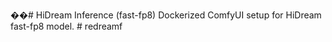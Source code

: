 ��#   H i D r e a m   I n f e r e n c e   ( f a s t - f p 8 )  
  
 D o c k e r i z e d   C o m f y U I   s e t u p   f o r   H i D r e a m   f a s t - f p 8   m o d e l .  
 #   r e d r e a m f  
 